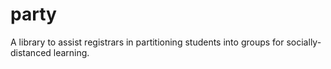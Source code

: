 # party
A library to assist registrars in partitioning students into groups for socially-distanced learning.
